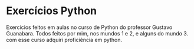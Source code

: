 # Exercícios Python

  Exercícios feitos em aulas no curso de Python do professor Gustavo Guanabara.
  Todos feitos por mim, nos mundos 1 e 2, e alguns do mundo 3.
  com esse curso adquiri proficiência em python.
